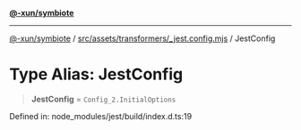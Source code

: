 [**@-xun/symbiote**](../../../../../README.md)

***

[@-xun/symbiote](../../../../../README.md) / [src/assets/transformers/\_jest.config.mjs](../README.md) / JestConfig

# Type Alias: JestConfig

> **JestConfig** = `Config_2.InitialOptions`

Defined in: node\_modules/jest/build/index.d.ts:19
